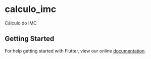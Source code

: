 # calculo_imc

Cálculo do IMC

## Getting Started

For help getting started with Flutter, view our online
[documentation](https://flutter.io/).
